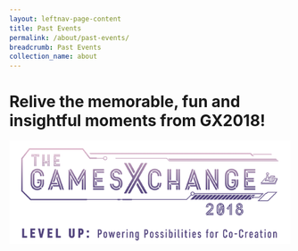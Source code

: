 ```yaml
---
layout: leftnav-page-content
title: Past Events
permalink: /about/past-events/
breadcrumb: Past Events
collection_name: about
---
```


# Relive the memorable, fun and insightful moments from GX2018!
<a href="/about/gx2018_gallery/"><img src="/images/gx2018_logo_colour.png" alt="GX2018 logo"></a>
